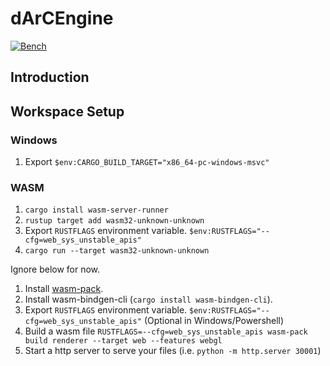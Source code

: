 # dArCEngine

[![Bench](https://github.com/DarcJC/dArcEngine/actions/workflows/rust.yml/badge.svg)](https://github.com/DarcJC/dArcEngine/actions/workflows/rust.yml)

## Introduction

## Workspace Setup

### Windows

1. Export `$env:CARGO_BUILD_TARGET="x86_64-pc-windows-msvc"`

### WASM

1. `cargo install wasm-server-runner`
2. `rustup target add wasm32-unknown-unknown`
3. Export `RUSTFLAGS` environment variable. `$env:RUSTFLAGS="--cfg=web_sys_unstable_apis"`
4. `cargo run --target wasm32-unknown-unknown`

Ignore below for now.

1. Install [wasm-pack](https://rustwasm.github.io/wasm-pack/installer/).
2. Install wasm-bindgen-cli (`cargo install wasm-bindgen-cli`).
3. Export `RUSTFLAGS` environment variable. `$env:RUSTFLAGS="--cfg=web_sys_unstable_apis"` (Optional in Windows/Powershell)
4. Build a wasm file `RUSTFLAGS=--cfg=web_sys_unstable_apis wasm-pack build renderer --target web --features webgl`
5. Start a http server to serve your files (i.e. `python -m http.server 30001`)
